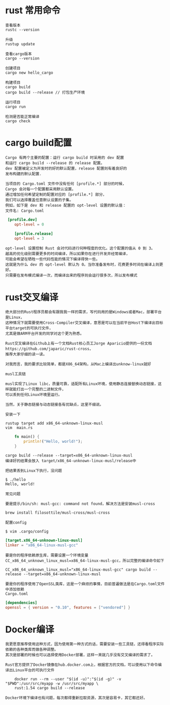 # rust 常用命令

    查看版本
    rustc --version
    
    升级
    rustup update
    
    查看cargo版本
    cargo --version
    
    创建项目
    cargo new hello_cargo
    
    构建项目
    cargo build
    cargo build --release // 打包生产环境
    
    运行项目
    cargo run

    检测是否能正常编译
    cargo check

# cargo build配置

    Cargo 有两个主要的配置：运行 cargo build 时采用的 dev 配置
    和运行 cargo build --release 的 release 配置。
    dev 配置被定义为开发时的好的默认配置，release 配置则有着良好的
    发布构建的默认配置.

    当项目的 Cargo.toml 文件中没有任何 [profile.*] 部分的时候，
    Cargo 会对每一个配置都采用默认设置。
    通过增加任何希望定制的配置对应的 [profile.*] 部分，
    我们可以选择覆盖任意默认设置的子集。
    例如，如下是 dev 和 release 配置的 opt-level 设置的默认值：
    文件名: Cargo.toml
```toml
 [profile.dev]
    opt-level = 0

    [profile.release]
    opt-level = 3
```
    opt-level 设置控制 Rust 会对代码进行何种程度的优化。这个配置的值从 0 到 3。
    越高的优化级别需要更多的时间编译，所以如果你在进行开发并经常编译，
    可能会希望在牺牲一些代码性能的情况下编译得快一些。
    这就是为什么 dev 的 opt-level 默认为 0。当你准备发布时，花费更多时间在编译上则更好。
    只需要在发布模式编译一次，而编译出来的程序则会运行很多次，所以发布模式

# rust交叉编译

    绝大部分的Rust程序员都会有跟我我一样的需求，写代码用的是Windows或者Mac，部署平台是Linux，
    这种情况下就需要使用Cross-Compiler交叉编译，意思是可以在当前平台Host下编译出目标平台target的可执行文件，
    尤其是做ARM平台开发的同学对这个更为熟悉。
    
    Rust交叉编译在Github上有一个文档Rust核心员工Jorge Aparicio提供的一份文档https://github.com/japaric/rust-cross，
    推荐大家仔细的读一读。
    
    对我而言，我的要求比较简单，都是X86_64架构，从Mac上编译出unknow-linux就好

    musl工具链

    musl实现了Linux libc，质量可靠，适配所有Linux环境，使用静态连接替换动态链接，这样就能打出一个完整的二进制文件，
    可以丢到任何Linux环境里运行。
    
    当然，关于静态链接与动态链接各有优缺点，这里不细说。

    安装一下
    
    rustup target add x86_64-unknown-linux-musl
    vim  main.rs
``` rust
    fn main() {
        println!("Hello, world!");
    }
```

    cargo build --release --target=x86_64-unknown-linux-musl
    编译好的结果会放入 target/x86_64-unknown-linux-musl/release中

    把结果丢到Linux下执行，没问题
    
    $ ./hello
    Hello, world!

    常见问题

    要是提示/bin/sh: musl-gcc: command not found，解决方法是安装musl-cross
    
    brew install filosottile/musl-cross/musl-cross

    配置config
    
    $ vim .cargo/config
``` toml
[target.x86_64-unknown-linux-musl]
linker = "x86_64-linux-musl-gcc"
```

    要是你的程序依赖原生库，需要设置一个环境变量CC_x86_64_unknown_linux_musl=x86_64-linux-musl-gcc，所以完整的编译命令如下

    CC_x86_64_unknown_linux_musl="x86_64-linux-musl-gcc" cargo build --release --target=x86_64-unknown-linux-musl

    要是你的程序使用了OpenSSL类库，这是一个麻烦的事情，目前普遍做法是在Cargo.toml文件中添加依赖
    Cargo.toml
``` toml
[dependencies]
openssl = { version = "0.10", features = ["vendored"] }
```

# Docker编译

    我更愿意推荐使用这种方式，因为使用第一种方式的话，需要安装一些工具链，还得看程序实际依赖的各种类库而做各种调整。
    其次是部署的时候也可以选择使用Docker部署，这样一来就几乎没有交叉编译的需求了。
    
    Rust官方提供了Docker镜像在hub.docker.com上，根据官方的文档，可以使用以下命令编译出Linux平台的可执行文件
``` shell
    docker run --rm --user "$(id -u)":"$(id -g)" -v "$PWD":/usr/src/myapp -w /usr/src/myapp \
    rust:1.54 cargo build --release
```

    Docker环境下编译也有问题，每次都得重新拉取资源，其次是容易卡，其它都还好。
